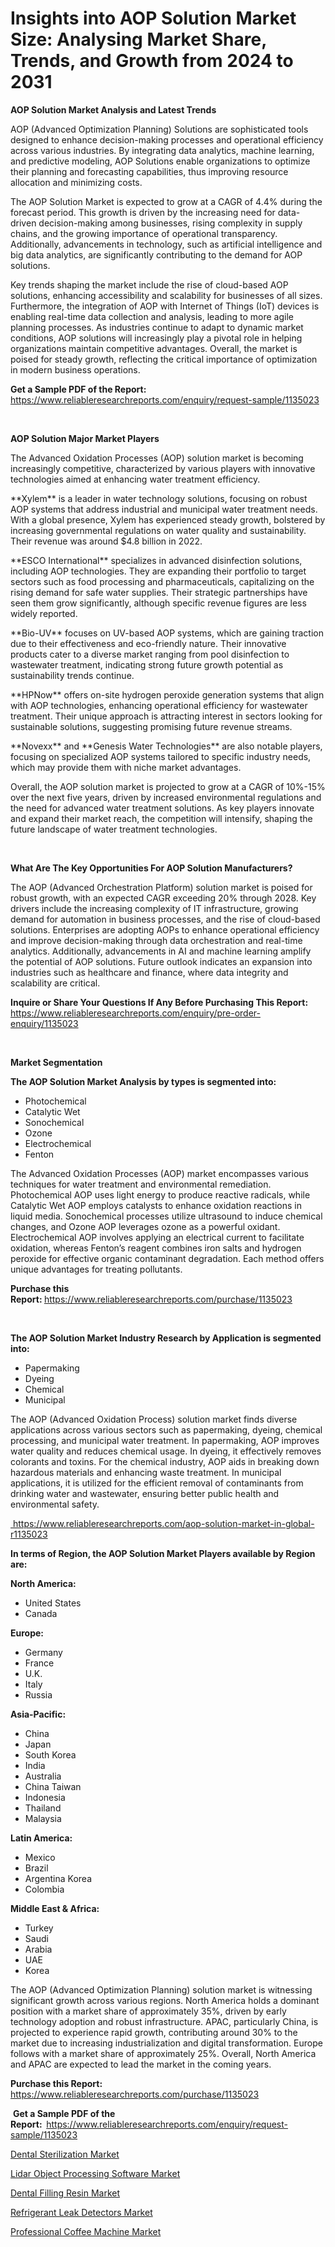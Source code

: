<p><h1>Insights into AOP Solution Market Size: Analysing Market Share, Trends, and Growth from 2024 to 2031</h1></p><p><strong>AOP Solution Market Analysis and Latest Trends</strong></p>
<p><p>AOP (Advanced Optimization Planning) Solutions are sophisticated tools designed to enhance decision-making processes and operational efficiency across various industries. By integrating data analytics, machine learning, and predictive modeling, AOP Solutions enable organizations to optimize their planning and forecasting capabilities, thus improving resource allocation and minimizing costs.</p><p>The AOP Solution Market is expected to grow at a CAGR of 4.4% during the forecast period. This growth is driven by the increasing need for data-driven decision-making among businesses, rising complexity in supply chains, and the growing importance of operational transparency. Additionally, advancements in technology, such as artificial intelligence and big data analytics, are significantly contributing to the demand for AOP solutions.</p><p>Key trends shaping the market include the rise of cloud-based AOP solutions, enhancing accessibility and scalability for businesses of all sizes. Furthermore, the integration of AOP with Internet of Things (IoT) devices is enabling real-time data collection and analysis, leading to more agile planning processes. As industries continue to adapt to dynamic market conditions, AOP solutions will increasingly play a pivotal role in helping organizations maintain competitive advantages. Overall, the market is poised for steady growth, reflecting the critical importance of optimization in modern business operations.</p></p>
<p><strong>Get a Sample PDF of the Report:&nbsp;</strong> <a href="https://www.reliableresearchreports.com/enquiry/request-sample/1135023?utm_campaign=113&utm_medium=2&utm_source=Github&utm_content=ia&utm_term=13102024&utm_id=aop-solution">https://www.reliableresearchreports.com/enquiry/request-sample/1135023</a></p>
<p>&nbsp;</p>
<p><strong>AOP Solution Major Market Players</strong></p>
<p><p>The Advanced Oxidation Processes (AOP) solution market is becoming increasingly competitive, characterized by various players with innovative technologies aimed at enhancing water treatment efficiency. </p><p>**Xylem** is a leader in water technology solutions, focusing on robust AOP systems that address industrial and municipal water treatment needs. With a global presence, Xylem has experienced steady growth, bolstered by increasing governmental regulations on water quality and sustainability. Their revenue was around $4.8 billion in 2022.</p><p>**ESCO International** specializes in advanced disinfection solutions, including AOP technologies. They are expanding their portfolio to target sectors such as food processing and pharmaceuticals, capitalizing on the rising demand for safe water supplies. Their strategic partnerships have seen them grow significantly, although specific revenue figures are less widely reported.</p><p>**Bio-UV** focuses on UV-based AOP systems, which are gaining traction due to their effectiveness and eco-friendly nature. Their innovative products cater to a diverse market ranging from pool disinfection to wastewater treatment, indicating strong future growth potential as sustainability trends continue.</p><p>**HPNow** offers on-site hydrogen peroxide generation systems that align with AOP technologies, enhancing operational efficiency for wastewater treatment. Their unique approach is attracting interest in sectors looking for sustainable solutions, suggesting promising future revenue streams.</p><p>**Novexx** and **Genesis Water Technologies** are also notable players, focusing on specialized AOP systems tailored to specific industry needs, which may provide them with niche market advantages.</p><p>Overall, the AOP solution market is projected to grow at a CAGR of 10%-15% over the next five years, driven by increased environmental regulations and the need for advanced water treatment solutions. As key players innovate and expand their market reach, the competition will intensify, shaping the future landscape of water treatment technologies.</p></p>
<p>&nbsp;</p>
<p><strong>What Are The Key Opportunities For AOP Solution Manufacturers?</strong></p>
<p><p>The AOP (Advanced Orchestration Platform) solution market is poised for robust growth, with an expected CAGR exceeding 20% through 2028. Key drivers include the increasing complexity of IT infrastructure, growing demand for automation in business processes, and the rise of cloud-based solutions. Enterprises are adopting AOPs to enhance operational efficiency and improve decision-making through data orchestration and real-time analytics. Additionally, advancements in AI and machine learning amplify the potential of AOP solutions. Future outlook indicates an expansion into industries such as healthcare and finance, where data integrity and scalability are critical.</p></p>
<p><strong>Inquire or Share Your Questions If Any Before Purchasing This Report:</strong> <a href="https://www.reliableresearchreports.com/enquiry/pre-order-enquiry/1135023?utm_campaign=113&utm_medium=2&utm_source=Github&utm_content=ia&utm_term=13102024&utm_id=aop-solution">https://www.reliableresearchreports.com/enquiry/pre-order-enquiry/1135023</a></p>
<p>&nbsp;</p>
<p><strong>Market Segmentation</strong></p>
<p><strong>The AOP Solution Market Analysis by types is segmented into:</strong></p>
<p><ul><li>Photochemical</li><li>Catalytic Wet</li><li>Sonochemical</li><li>Ozone</li><li>Electrochemical</li><li>Fenton</li></ul></p>
<p><p>The Advanced Oxidation Processes (AOP) market encompasses various techniques for water treatment and environmental remediation. Photochemical AOP uses light energy to produce reactive radicals, while Catalytic Wet AOP employs catalysts to enhance oxidation reactions in liquid media. Sonochemical processes utilize ultrasound to induce chemical changes, and Ozone AOP leverages ozone as a powerful oxidant. Electrochemical AOP involves applying an electrical current to facilitate oxidation, whereas Fenton’s reagent combines iron salts and hydrogen peroxide for effective organic contaminant degradation. Each method offers unique advantages for treating pollutants.</p></p>
<p><strong>Purchase this Report:&nbsp;</strong><a href="https://www.reliableresearchreports.com/purchase/1135023?utm_campaign=113&utm_medium=2&utm_source=Github&utm_content=ia&utm_term=13102024&utm_id=aop-solution">https://www.reliableresearchreports.com/purchase/1135023</a></p>
<p>&nbsp;</p>
<p><strong>The AOP Solution Market Industry Research by Application is segmented into:</strong></p>
<p><ul><li>Papermaking</li><li>Dyeing</li><li>Chemical</li><li>Municipal</li></ul></p>
<p><p>The AOP (Advanced Oxidation Process) solution market finds diverse applications across various sectors such as papermaking, dyeing, chemical processing, and municipal water treatment. In papermaking, AOP improves water quality and reduces chemical usage. In dyeing, it effectively removes colorants and toxins. For the chemical industry, AOP aids in breaking down hazardous materials and enhancing waste treatment. In municipal applications, it is utilized for the efficient removal of contaminants from drinking water and wastewater, ensuring better public health and environmental safety.</p></p>
<p><a href="https://www.reliableresearchreports.com/aop-solution-market-in-global-r1135023?utm_campaign=113&utm_medium=2&utm_source=Github&utm_content=ia&utm_term=13102024&utm_id=aop-solution">&nbsp;https://www.reliableresearchreports.com/aop-solution-market-in-global-r1135023</a></p>
<p><strong>In terms of Region, the AOP Solution Market Players available by Region are:</strong></p>
<p>
    <p> <strong> North America: </strong>
        <ul>
            <li>United States</li>
            <li>Canada</li>
        </ul>
        </p> 
    <p> <strong> Europe: </strong>
        <ul>
            <li>Germany</li>
            <li>France</li>
            <li>U.K.</li>
            <li>Italy</li>
            <li>Russia</li>
        </ul>
        </p> 
    <p> <strong> Asia-Pacific: </strong>
        <ul>
            <li>China</li>
            <li>Japan</li>
            <li>South Korea</li>
            <li>India</li>
            <li>Australia</li>
            <li>China Taiwan</li>
            <li>Indonesia</li>
            <li>Thailand</li>
            <li>Malaysia</li>
        </ul>
        </p> 
    <p> <strong> Latin America: </strong>
        <ul>
            <li>Mexico</li>
            <li>Brazil</li>
            <li>Argentina Korea</li>
            <li>Colombia</li>
        </ul>
        </p> 
    <p> <strong> Middle East & Africa: </strong>
        <ul>
            <li>Turkey</li>
            <li>Saudi</li>
            <li>Arabia</li>
            <li>UAE</li>
            <li>Korea</li>
        </ul>
    </p>
    </p>
<p><p>The AOP (Advanced Optimization Planning) solution market is witnessing significant growth across various regions. North America holds a dominant position with a market share of approximately 35%, driven by early technology adoption and robust infrastructure. APAC, particularly China, is projected to experience rapid growth, contributing around 30% to the market due to increasing industrialization and digital transformation. Europe follows with a market share of approximately 25%. Overall, North America and APAC are expected to lead the market in the coming years.</p></p>
<p><strong>Purchase this Report: </strong><a href="https://www.reliableresearchreports.com/purchase/1135023?utm_campaign=113&utm_medium=2&utm_source=Github&utm_content=ia&utm_term=13102024&utm_id=aop-solution">https://www.reliableresearchreports.com/purchase/1135023</a></p>
<p>&nbsp;<strong>Get a Sample PDF of the Report:&nbsp;&nbsp;</strong><a href="https://www.reliableresearchreports.com/enquiry/request-sample/1135023?utm_campaign=113&utm_medium=2&utm_source=Github&utm_content=ia&utm_term=13102024&utm_id=aop-solution">https://www.reliableresearchreports.com/enquiry/request-sample/1135023</a></p>
<p><strong></strong></p>
<p><p><a href="https://www.linkedin.com/pulse/dental-sterilization-market-global-insights-sales-trends-njcie?utm_campaign=113&utm_medium=2&utm_source=Github&utm_content=ia&utm_term=13102024&utm_id=aop-solution">Dental Sterilization Market</a></p><p><a href="https://github.com/LilianFaulkner65/Market-Research-Report-List-1/blob/main/lidar-object-processing-software-market.md?utm_campaign=113&utm_medium=2&utm_source=Github&utm_content=ia&utm_term=13102024&utm_id=aop-solution">Lidar Object Processing Software Market</a></p><p><a href="https://www.linkedin.com/pulse/what-factors-influence-dental-filling-resin-market-coming-tbeoe?utm_campaign=113&utm_medium=2&utm_source=Github&utm_content=ia&utm_term=13102024&utm_id=aop-solution">Dental Filling Resin Market</a></p><p><a href="https://issuu.com/reportprime-2/docs/refrigerant-leak-detectors-market-s_b214dbba7c2e09?utm_campaign=113&utm_medium=2&utm_source=Github&utm_content=ia&utm_term=13102024&utm_id=aop-solution">Refrigerant Leak Detectors Market</a></p><p><a href="https://issuu.com/reportprime-2/docs/professional-coffee-machine-market-_5a4566c36adc06?utm_campaign=113&utm_medium=2&utm_source=Github&utm_content=ia&utm_term=13102024&utm_id=aop-solution">Professional Coffee Machine Market</a></p></p>